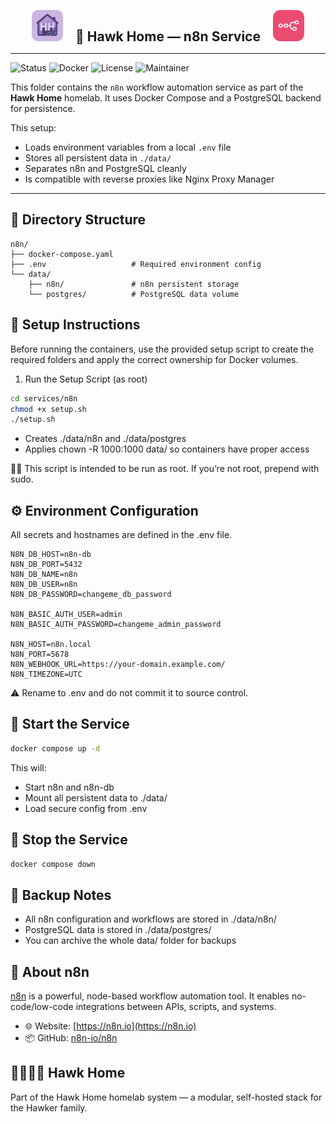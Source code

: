 <p align="center">
  <img src="../../../assets/img/hhlogo.png" alt="Hawk Home Logo" width="50" style="border-radius: 10px;" />
  &nbsp;&nbsp;&nbsp;
  <strong style="font-size: 1.5em;">🏡 Hawk Home — n8n Service</strong>
  &nbsp;&nbsp;&nbsp;
  <img src="../../../assets/img/n8n-logo.png" alt="n8n Logo" width="50" style="border-radius: 12px;" />
</p>

---

![Status](https://img.shields.io/badge/status-active-success?style=flat-square)
![Docker](https://img.shields.io/badge/docker-ready-blue?style=flat-square)
![License](https://img.shields.io/badge/license-private-lightgrey?style=flat-square)
![Maintainer](https://img.shields.io/badge/maintainer-HawkerFamily-purple?style=flat-square)

This folder contains the `n8n` workflow automation service as part of the **Hawk Home** homelab. It uses Docker Compose and a PostgreSQL backend for persistence.

This setup:
- Loads environment variables from a local `.env` file
- Stores all persistent data in `./data/`
- Separates n8n and PostgreSQL cleanly
- Is compatible with reverse proxies like Nginx Proxy Manager

---

## 📁 Directory Structure

```plaintext
n8n/
├── docker-compose.yaml
├── .env                   # Required environment config
└── data/
    ├── n8n/               # n8n persistent storage
    └── postgres/          # PostgreSQL data volume
```

## 🔧 Setup Instructions

Before running the containers, use the provided setup script to create the required folders and apply the correct ownership for Docker volumes.

1. Run the Setup Script (as root)

```bash
cd services/n8n
chmod +x setup.sh
./setup.sh
```
- Creates ./data/n8n and ./data/postgres</br>
- Applies chown -R 1000:1000 data/ so containers have proper access

🧑‍💻 This script is intended to be run as root. If you’re not root, prepend with sudo.

## ⚙️ Environment Configuration

All secrets and hostnames are defined in the .env file.

```env
N8N_DB_HOST=n8n-db
N8N_DB_PORT=5432
N8N_DB_NAME=n8n
N8N_DB_USER=n8n
N8N_DB_PASSWORD=changeme_db_password

N8N_BASIC_AUTH_USER=admin
N8N_BASIC_AUTH_PASSWORD=changeme_admin_password

N8N_HOST=n8n.local
N8N_PORT=5678
N8N_WEBHOOK_URL=https://your-domain.example.com/
N8N_TIMEZONE=UTC
```
⚠️ Rename to .env and do not commit it to source control.

## 🚀 Start the Service

```bash
docker compose up -d
```
This will:

- Start n8n and n8n-db</br>
- Mount all persistent data to ./data/</br>
- Load secure config from .env</br>

## 🛑 Stop the Service
```bash
docker compose down
```

## 🔄 Backup Notes
- All n8n configuration and workflows are stored in ./data/n8n/
- PostgreSQL data is stored in ./data/postgres/
- You can archive the whole data/ folder for backups

## 🧠 About n8n

[n8n](https://n8n.io) is a powerful, node-based workflow automation tool. It enables no-code/low-code integrations between APIs, scripts, and systems.

- 🌐 Website: [https://n8n.io](https://n8n.io)
- 📦 GitHub: [n8n-io/n8n](https://github.com/n8n-io/n8n)


## 👨‍👩‍👧‍👦 Hawk Home

Part of the Hawk Home homelab system — a modular, self-hosted stack for the Hawker family.